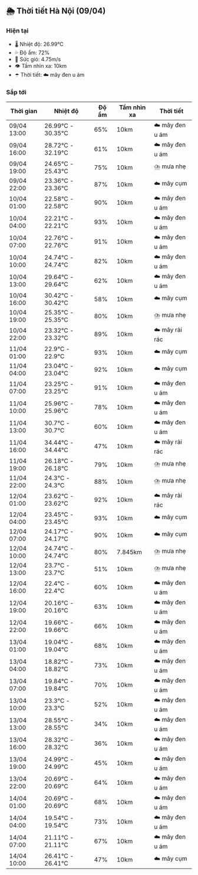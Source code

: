 ## 🌦️ Thời tiết Hà Nội (09/04)

### Hiện tại

- 🌡️ Nhiệt độ: 26.99℃
- 💦 Độ ẩm: 72%
- 💨 Sức gió: 4.75m/s
- 👁️ Tầm nhìn xa: 10km
- ☂️ Thời tiết: ☁️ mây đen u ám

### Sắp tới

| Thời gian | Nhiệt độ | Độ ẩm | Tầm nhìn xa | Thời tiết |
| --- | --- | --- | --- | --- |
| 09/04 13:00 | 26.99℃ - 30.35℃ | 65% | 10km | ☁️ mây đen u ám |
| 09/04 16:00 | 28.72℃ - 32.19℃ | 61% | 10km | ☁️ mây đen u ám |
| 09/04 19:00 | 24.65℃ - 25.43℃ | 75% | 10km | ⛈️ mưa nhẹ |
| 09/04 22:00 | 23.36℃ - 23.36℃ | 87% | 10km | ☁️ mây cụm |
| 10/04 01:00 | 22.58℃ - 22.58℃ | 90% | 10km | ☁️ mây đen u ám |
| 10/04 04:00 | 22.21℃ - 22.21℃ | 93% | 10km | ☁️ mây đen u ám |
| 10/04 07:00 | 22.76℃ - 22.76℃ | 91% | 10km | ☁️ mây đen u ám |
| 10/04 10:00 | 24.74℃ - 24.74℃ | 82% | 10km | ☁️ mây đen u ám |
| 10/04 13:00 | 29.64℃ - 29.64℃ | 62% | 10km | ☁️ mây đen u ám |
| 10/04 16:00 | 30.42℃ - 30.42℃ | 58% | 10km | ☁️ mây cụm |
| 10/04 19:00 | 25.35℃ - 25.35℃ | 80% | 10km | ⛈️ mưa nhẹ |
| 10/04 22:00 | 23.32℃ - 23.32℃ | 89% | 10km | ☁️ mây rải rác |
| 11/04 01:00 | 22.9℃ - 22.9℃ | 93% | 10km | ☁️ mây cụm |
| 11/04 04:00 | 23.04℃ - 23.04℃ | 92% | 10km | ☁️ mây cụm |
| 11/04 07:00 | 23.25℃ - 23.25℃ | 91% | 10km | ☁️ mây đen u ám |
| 11/04 10:00 | 25.96℃ - 25.96℃ | 78% | 10km | ☁️ mây đen u ám |
| 11/04 13:00 | 30.7℃ - 30.7℃ | 60% | 10km | ☁️ mây đen u ám |
| 11/04 16:00 | 34.44℃ - 34.44℃ | 47% | 10km | ☁️ mây rải rác |
| 11/04 19:00 | 26.18℃ - 26.18℃ | 79% | 10km | ⛈️ mưa nhẹ |
| 11/04 22:00 | 24.3℃ - 24.3℃ | 88% | 10km | ⛈️ mưa nhẹ |
| 12/04 01:00 | 23.62℃ - 23.62℃ | 92% | 10km | ☁️ mây rải rác |
| 12/04 04:00 | 23.45℃ - 23.45℃ | 93% | 10km | ☁️ mây cụm |
| 12/04 07:00 | 24.17℃ - 24.17℃ | 90% | 10km | ☁️ mây cụm |
| 12/04 10:00 | 24.74℃ - 24.74℃ | 80% | 7.845km | ⛈️ mưa nhẹ |
| 12/04 13:00 | 23.7℃ - 23.7℃ | 51% | 10km | ⛈️ mưa nhẹ |
| 12/04 16:00 | 22.4℃ - 22.4℃ | 60% | 10km | ☁️ mây đen u ám |
| 12/04 19:00 | 20.16℃ - 20.16℃ | 63% | 10km | ☁️ mây đen u ám |
| 12/04 22:00 | 19.66℃ - 19.66℃ | 66% | 10km | ☁️ mây đen u ám |
| 13/04 01:00 | 19.04℃ - 19.04℃ | 68% | 10km | ☁️ mây đen u ám |
| 13/04 04:00 | 18.82℃ - 18.82℃ | 73% | 10km | ☁️ mây đen u ám |
| 13/04 07:00 | 19.84℃ - 19.84℃ | 70% | 10km | ☁️ mây đen u ám |
| 13/04 10:00 | 23.3℃ - 23.3℃ | 52% | 10km | ☁️ mây đen u ám |
| 13/04 13:00 | 28.55℃ - 28.55℃ | 34% | 10km | ☁️ mây đen u ám |
| 13/04 16:00 | 28.32℃ - 28.32℃ | 36% | 10km | ☁️ mây đen u ám |
| 13/04 19:00 | 24.99℃ - 24.99℃ | 45% | 10km | ☁️ mây đen u ám |
| 13/04 22:00 | 20.69℃ - 20.69℃ | 64% | 10km | ☁️ mây đen u ám |
| 14/04 01:00 | 20.69℃ - 20.69℃ | 68% | 10km | ☁️ mây đen u ám |
| 14/04 04:00 | 19.54℃ - 19.54℃ | 73% | 10km | ☁️ mây đen u ám |
| 14/04 07:00 | 21.11℃ - 21.11℃ | 67% | 10km | ☁️ mây đen u ám |
| 14/04 10:00 | 26.41℃ - 26.41℃ | 47% | 10km | ☁️ mây cụm |
